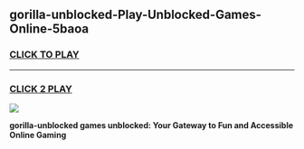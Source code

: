
## gorilla-unblocked-Play-Unblocked-Games-Online-5baoa
<h3>
<a href="https://premium76.site?title=gorilla-unblocked&ref=25A">CLICK TO PLAY</a></h3>
<hr>

<h3>
<a href="https://premium76.site?title=gorilla-unblocked&ref=25A">CLICK 2 PLAY</a>
  
</h3>

<a href="https://premium76.site?title=gorilla-unblocked&ref=25A"><img src="https://clearcache.store/games.png"></a>


**gorilla-unblocked games unblocked: Your Gateway to Fun and Accessible Online Gaming**
